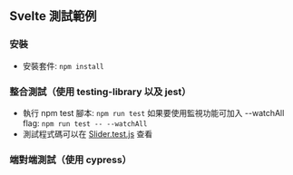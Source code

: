 ## Svelte 測試範例

### 安裝

- 安裝套件: `npm install`

### 整合測試（使用 testing-library 以及 jest）

- 執行 npm test 腳本: `npm run test`
  如果要使用監視功能可加入 --watchAll flag: `npm run test -- --watchAll`
- 測試程式碼可以在 [Slider.test.js](./src/__tests__/Slider.test.js) 查看

### 端對端測試（使用 cypress）
